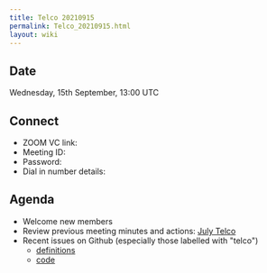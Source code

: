 ```yaml
---
title: Telco 20210915
permalink: Telco_20210915.html
layout: wiki
---
```


Date
----

Wednesday, 15th September, 13:00 UTC

<!-- end of autogeneration -->

Connect
-------
* ZOOM VC link: 
* Meeting ID:   
* Password:     
* Dial in number details: 


Agenda
------
   * Welcome new members
   * Review previous meeting minutes and actions: [July Telco](Telco_20210728.md)
   * Recent issues on Github (especially those labelled with "telco")
     * [definitions](https://github.com/nexusformat/definitions/issues?q=is%3Aopen+is%3Aissue)
     * [code](https://github.com/nexusformat/code/issues?q=is%3Aopen+is%3Aissue)
